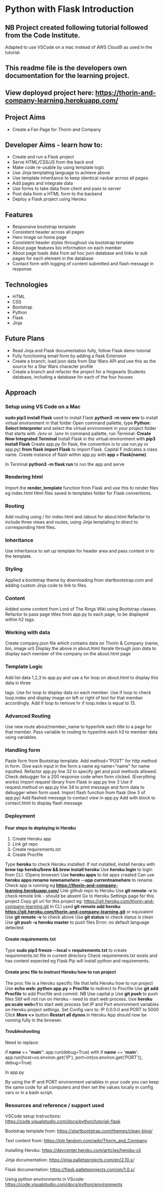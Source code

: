 # Python with Flask Introduction

## NB Project created following tutorial followed from the Code Institute.
Adapted to use VSCode on a mac instead of AWS Cloud9 as used in the tutorial.
## This readme file is the developers own documentation for the learning project.

## View deployed project here: https://thorin-and-company-learning.herokuapp.com/

## Project Aims
* Create a Fan Page for Thorin and Company

## Developer Aims - learn how to:
* Create and run a Flask project
* Serve HTML/CSS/JS from the back end
* Make code re-usable by using template logic
* Use Jinja templating language to achieve above
* Use template inheritance to keep identical navbar across all pages.
* Add pages and integrate data
* Use forms to take data from client and pass to server
* Post data from a HTML form to the backend
* Deploy a Flask project using Heroku

## Features
* Responsive bootstrap template
* Consistent header across all pages
* Hero image on home page
* Consistent header styles throughout via bootstrap template
* About page features bio information on each member
* About page loads data from ad hoc json database and links to sub pages for each element in the database
* Contact form with logging of content submitted and flash message in response

## Technologies
* HTML
* CSS
* Bootstrap
* Python
* Flask
* Jinja

## Future Plans
* Read Jinja and Flask documentation fully, follow Flask demo tutorial
* Fully functioning email form by adding a flask Extension
* Create a branch, load json data from Star Wars API and use this as the source for a Star Wars character profile
* Create a branch and refactor the project for a Hogwarts Students database, including a database for each of the four houses

## Approach

### Setup using VS Code on a Mac
**sudo pip3 install Flask** used to install Flask
**python3 -m venv env** to install virtual environment in that folder
Open command pallette, type **Python: Select Interpreter** and select the virtual environment in your project folder that starts with *./env* or *.\env*
In command pallette, run Terminal: **Create New Integrated Terminal**
Install Flask in the virtual environment with **pip3 install Flask**
Create app.py (In flask, the convention is to use run.py or app.py)
**from flask import Flask** to import Flask. Capital F indicates a class name.
Create instance of flash within app.py with **app = Flask(__name__)**

In Terminal **python3 -m flask run** to run the app and serve

### Rendering html
Import the **render_template** function from Flask and use this to render files eg index.html
Html files saved in templates folder for Flask conventions.

### Routing
Add routing using / for index.html and /about for about.html
Refactor to include three views and routes, using Jinja templating to direct to corresponding html files.

### Inheritance
Use inheritance to set up template for header area and pass content in to the template.

### Styling
Applied a bootstrap theme by downloading from startbootstrap.com and adding custom Jinja code to link to files.

### Content
Added some content from Lord of The Rings Wiki using Bootstrap classes.
Refactor to pass page titles from app.py to each page, to be displayed within h2 tags.

### Working with data
Create company.json file which contains data on Thorin & Company (name, bio, image url)
Display the above in about.html
Iterate through json data to display each member of the company on the about.html page

### Template Logic
Add list data 1,2,3 to app.py and use a for loop on about.html to display this data in three <p> tags.
Use for loop to display data on each member.
Use if loop to check loop.index and display image on left or right of text for that member accordingly.
Add if loop to remove hr if loop.index is equal to 13.

### Advanced Routing
Use new route about/member_name to hyperlink each title to a page for that member.
Pass variable to routing to hyperlink each h3 to member data using variables.

### Handling form
Paste form from Bootstrap template.
Add method="POST" for http method in form.
Give each input in the form a name eg name="name" for name inputted.
Refactor app.py line 32 to specify get and post methods allowed.
Check debugger for a 200 response code when form clicked. (Everything works)
Import request library from Flask in app.py line 3
Use if request.method on app.py line 34 to print message and form data to debugger when form used.
Import flash function from flask (line 3 of app.py)
Add flashed message to contact view in app.py
Add with block to contact.html to display flash message

### Deployment
#### Four steps to deploying in Heroku
1. Create Heroku app
2. Link git repo
3. Create requirements.txt
4. Create Procfile

Type **heroku** to check Heroku installed.
If not installed, install heroku with **brew tap heroku/brew && brew install heroku**
Use **heroku login** to login from CLI. (Opens browser)
Use **heroku apps** to list apps created
Can use **heroku apps:rename newnamehere --app currentnamehere** to rename
Check app is running eg **https://thorin-and-company-learning.herokuapp.com/**
Link github repo to Heroku
Use **git remote -v** to check remote link - should be absent
Go to Heroku Settings page for this project 
Copy git url for this project eg: https://git.heroku.com/thorin-and-company-learning.git
In CLI used **git remote add heroku https://git.heroku.com/thorin-and-company-learning.git** or equivalent
Use **git remote -v** to check above
Use **git status** to check status is clean
Use **git push -u heroku master** to push files
Error: no default language detected.

#### Create requirements.txt
Type **sudo pip3 freeze --local > requirements.txt** to create requirements.txt file in current directory
Check requirements.txt exists and has content expected eg Flask
Pip will install python and requirements.

#### Create proc file to instruct Heroku how to run project
The proc file is a Heroku specific file that tells Heroku how to run project
Use **echo web: python app.py > Procfile** to redirect to Procfile
Use **git add Procfile** to add Procfile and commit. NB Use capital p
Use **git push** to push files
Still will not run on Heroku - need to start web process.
Use **heroku ps:scale web=1** to start web process
Set IP and Port environment variables on Heroku project settings.
Set Config vars to: IP 0.0.0.0 and PORT to 5000
Click **More <>** button **Restart all dynos** in Heroku
App should now be running fully in the browser.

#### Troubleshooting
Need to replace:

if __name__ == "__main__": 
    app.run(debug=True) 
with
if __name__ == '__main__':
    app.run(host=os.environ.get('IP'),
            port=int(os.environ.get('PORT')),
            debug=True)

In app.py

By using the IP and PORT environment variables in your code you can keep the same code for all computers and then set the values locally in config vars or in a bash script. 

### Resources and reference / support used
VSCode setup Instructions:
https://code.visualstudio.com/docs/python/tutorial-flask

Bootstrap template from:
https://startbootstrap.com/themes/clean-blog/

Text content from:
https://lotr.fandom.com/wiki/Thorin_and_Company

Installing Heroku:
https://devcenter.heroku.com/articles/heroku-cli

Jinja documentation:
https://jinja.palletsprojects.com/en/2.10.x/

Flask documentation:
https://flask.palletsprojects.com/en/1.0.x/

Using python environments in VScode:
https://code.visualstudio.com/docs/python/environments

